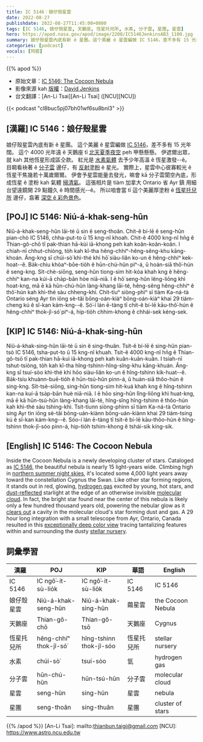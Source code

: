 ```yaml
---
title: IC 5146：娘仔殼星雲
date: 2022-08-27
publishdate: 2022-08-27T11:45:00+0800
tags: [IC 5146, 娘仔殼星雲, 天鵝座, 恆星托兒所, 水素, 分子雲, 星團, 星雲]
hero: https://apod.nasa.gov/apod/image/2208/IC5146JenkinsAB3_1100.jpg
summary: 娘仔殼星雲內底有新 ê 星團。這个美麗 ê 星雲編做 IC 5146，差不多有 15 光年闊。
categories: [podcast]
vocals: [阿錕]
---
```


{{% apod %}}

- 原始文章：[IC 5146: The Cocoon Nebula](https://apod.nasa.gov/apod/ap220827.html)
- 影像來源 kah [版權][copyright]：[David Jenkins](https://palebrownshed.smugmug.com/)
- 台文翻譯：[An-Li Tsai][An-Li Tsai] ([NCU][NCU])

{{< podcast "cl8buc5pj07bh01wf6su8bnl3" >}}

## [漢羅] IC 5146：娘仔殼星雲
娘仔殼星雲內底有新 ê 星團。
這个美麗 ê 星雲編做 [IC 5146][IC 5146]，差不多有 15 光年闊。
這个 4000 光年遠 ê 天鵝座 tī [北天夏季夜空][northern summer night skies] peh 甲懸懸懸。
伊遮爾出眾，就 kah 其他恆星形成區仝款。
紅光是 [水素氣體][hydrogen gas] 去予少年高溫 ê 恆星激發--ê。
目睭看袂著 ê [分子雲][molecular cloud] 邊仔，有 [反射塗粉][dust-reflected]  ê 星光。
實際上，星雲中心彼寡較光 ê 恆星干焦幾若十萬歲爾爾。
伊會予星雲能量去發光，嘛會 kā 分子雲閬空內底，形成恆星 ê 塗粉 kah 氣體 [掃清氣][clears out]。
這張相片是 tiàm 加拿大 Ontario 省 Ayr 鎮 用細台望遠鏡開 29 點鐘久 ê 時間感光--ê。
所以咱會當 tī 這个美麗厚塗粉 ê [恆星托兒所][stellar nursery] 邊仔，翕著 [深空 ê 彩色景色][exceptionally deep color view]。

## [POJ] IC 5146: Niú-á-khak-seng-hûn
Niû-á-khak-seng-hûn lāi-té ū sin ê seng-thoân.
Chit-ê bí-lē ê seng-hûn pian-chò IC 5146, chha-put-to ū 15 kng-nî khoah.
Chit-ê 4000 kng-nî hn̄g ê Thian-gô-chō tī pak-thian hā-kùi iā-khong peh kah koân-koân-koân.
I chiah-nī chhut-chiòng, to̍h kah kî-tha hêng-chhiⁿ-hêng-sêng-khu kāng-khoán.
Âng-kng sī chúi-sò͘ khì-thé khì hō͘ siàu-liân ko-un ê hêng-chhiⁿ kek-hoat--ê.
Ba̍k-chiu khòaⁿ-bōe-tio̍h ê hūn-chú-hûn piⁿ-á, ū hoán-siā thô͘-hún ê seng-kng.
Si̍t-chè-siōng, seng-hûn tiong-sim hit-kóa khah kng ê hêng-chhiⁿ kan-na kúi-ā cha̍p-bān hòe niā-niā.
I ē hō͘ seng-hûn lêng-liōng khì hoat-kng, mā ē kā hūn-chú-hûn làng-khang lāi-té, hêng-sêng hêng-chhiⁿ ê thô͘-hún kah khì-thé sàu chheng-khì.
Chit-tiuⁿ siòng-phìⁿ sī tiàm Ka-ná-tà Ontario séng Ayr tìn iōng sè-tâi bōng-oán-kiàⁿ bōng-oán-kiàⁿ khai 29 tiám-cheng kú ê sî-kan kám-kng--ê.
Só͘-í lán ē-tàng tī chit-ê bí-lē kāu-thô͘-hún ê hêng-chhiⁿ thok-jî-só͘ piⁿ-á, hip-tio̍h chhim-khong ê chhái-sek kéng-sek.

## [KIP] IC 5146: Niú-á-khak-sing-hûn
Niû-á-khak-sing-hûn lāi-té ū sin ê sing-thuân.
Tsit-ê bí-lē ê sing-hûn pian-tsò IC 5146, tsha-put-to ū 15 kng-nî khuah.
Tsit-ê 4000 kng-nî hn̄g ê Thian-gô-tsō tī pak-thian hā-kuì iā-khong peh kah kuân-kuân-kuân.
I tsiah-nī tshut-tsiòng, to̍h kah kî-tha hîng-tshinn-hîng-sîng-khu kāng-khuán.
Âng-kng sī tsuí-sòo khì-thé khì hōo siàu-liân ko-un ê hîng-tshinn kik-huat--ê.
Ba̍k-tsiu khuànn-buē-tio̍h ê hūn-tsú-hûn pinn-á, ū huán-siā thôo-hún ê sing-kng.
Si̍t-tsè-siōng, sing-hûn tiong-sim hit-kuá khah kng ê hîng-tshinn kan-na kuí-ā tsa̍p-bān huè niā-niā.
I ē hōo sing-hûn lîng-liōng khì huat-kng, mā ē kā hūn-tsú-hûn làng-khang lāi-té, hîng-sîng hîng-tshinn ê thôo-hún kah khì-thé sàu tshing-khì.
Tsit-tiunn siòng-phìnn sī tiàm Ka-ná-tà Ontario síng Ayr tìn iōng sè-tâi bōng-uán-kiànn bōng-uán-kiànn khai 29 tiám-tsing kú ê sî-kan kám-kng--ê.
Sóo-í lán ē-tàng tī tsit-ê bí-lē kāu-thôo-hún ê hîng-tshinn thok-jî-sóo pinn-á, hip-tio̍h tshim-khong ê tshái-sik kíng-sik.

## [English] IC 5146: The Cocoon Nebula
Inside the Cocoon Nebula is a newly developing cluster of stars.
Cataloged as [IC 5146][IC 5146], the beautiful nebula is nearly 15 light-years wide.
Climbing high in [northern summer night skies][northern summer night skies], it's located some 4,000 light years away toward the constellation Cygnus the Swan.
Like other star forming regions, it stands out in red, glowing, [hydrogen gas][hydrogen gas] excited by young, hot stars, and [dust-reflected][dust-reflected] starlight at the edge of an otherwise invisible [molecular cloud][molecular cloud].
In fact, the bright star found near the center of this nebula is likely only a few hundred thousand years old, powering the nebular glow as it [clears out][clears out] a cavity in the molecular cloud's star forming dust and gas.
A 29 hour long integration with a small telescope from Ayr, Ontario, Canada resulted in this [exceptionally deep color view][exceptionally deep color view] tracing tantalizing features within and surrounding the dusty [stellar nursery][stellar nursery].

## 詞彙學習

|漢羅|POJ|KIP|華語|English|
|-|-|-|-|-|
|IC 5146|IC ngô͘-it-sù-lio̍k|IC ngô͘-it-sù-lio̍k|IC 5146|IC 5146|
|娘仔殼星雲|Niû-á-khak-seng-hûn|Niû-á-khak-sing-hûn|繭星雲|the Cocoon Nebula|
|天鵝座|Thian-gô-chō|Thian-gô-tsō|天鵝座|Cygnus|
|恆星托兒所|hêng-chhiⁿ thok-jî-só͘|hîng-tshinn thok-jî-sóo|恆星托兒所|stellar nursery|
|水素|chúi-sò͘|tsuí-sòo|氫|hydrogen gas|
|分子雲|hūn-chú-hûn|hūn-tsú-hûn|分子雲|molecular cloud|
|星雲|seng-hûn|sing-hûn|星雲|nebula|
|星團|seng-thoân|sing-thuân|星團|cluster of stars|

{{% /apod %}}
[An-Li Tsai]: mailto:thianbun.taigi@gmail.com
[NCU]: https://www.astro.ncu.edu.tw

[copyright]: https://apod.nasa.gov/apod/fap/lib/about_apod.html#srapply

[IC 5146]:http://www.universetoday.com/2008/07/07/the-cosmic-cocoon-ic-5146-by-tom-v-davis/
[northern summer night skies]:https://solarsystem.nasa.gov/skywatching/home/
[hydrogen gas]:https://apod.nasa.gov/apod/ap050930.html
[dust-reflected]:https://apod.nasa.gov/apod/ap061211.html
[molecular cloud]:http://loke.as.arizona.edu/~ckulesa/research/overview.html
[clears out]:https://ui.adsabs.harvard.edu/abs/2014A%26A...571A..93G/abstract
[exceptionally deep color view]:https://palebrownshed.smugmug.com/PaleBrownShed/
[stellar nursery]:https://apod.nasa.gov/apod/ap190412.html
